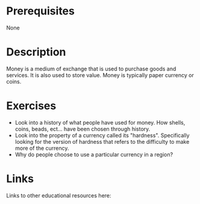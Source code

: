 # Prerequisites
None

# Description
Money is a medium of exchange that is used to purchase goods and services. It is also used to store value. Money is typically paper currency or coins.

# Exercises
- Look into a history of what people have used for money. How shells, coins, beads, ect... have been chosen through history.
- Look into the property of a currency called its "hardness". Specifically looking for the version of hardness that refers to the difficulty to make more of the currency.
- Why do people choose to use a particular currency in a region?

# Links
Links to other educational resources here:
